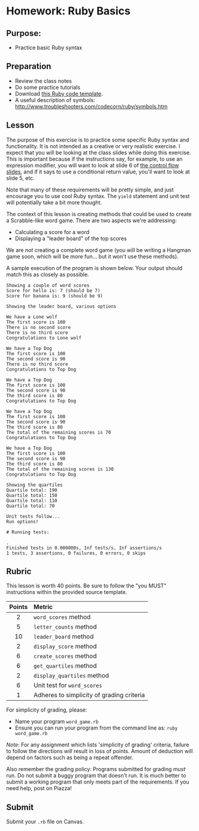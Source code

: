 Homework: Ruby Basics
=====================

Purpose:
--------

-   Practice basic Ruby syntax

Preparation
-----------

-   Review the class notes
-   Do some practice tutorials
-   Download [this Ruby code template](src/basic_word_game.rb).
-   A useful description of symbols:
    <http://www.troubleshooters.com/codecorn/ruby/symbols.htm>

Lesson
------

The purpose of this exercise is to practice some specific Ruby syntax and
functionality. It is not intended as a creative or very realistic exercise. I
expect that you will be looking at the class slides while doing this exercise.
This is important because if the instructions say, for example, to use an
expression modifier, you will want to look at slide 6 of [the control flow
slides](../../../slides/ruby/1/c-control_flow/slides.pdf), and if it says to use
a conditional return value, you'll want to look at slide 5, etc.

Note that many of these requirements will be pretty simple, and just
encourage you to use cool Ruby syntax. The `yield` statement and unit test
will potentially take a bit more thought.

The context of this lesson is creating methods that could be used to
create a Scrabble-like word game. There are two aspects we're
addressing:

-   Calculating a score for a word
-   Displaying a "leader board" of the top scores

We are *not* creating a complete word game (you will be writing a
Hangman game soon, which will be more fun... but it won't use these
methods).

A sample execution of the program is shown below. Your output should
match this as closely as possible.

```
Showing a couple of word scores
Score for hello is: 7 (should be 7)
Score for banana is: 9 (should be 9)

Showing the leader board, various options

We have a Lone wolf
The first score is 100
There is no second score
There is no third score
Congratulations to Lone wolf

We have a Top Dog
The first score is 100
The second score is 90
There is no third score
Congratulations to Top Dog

We have a Top Dog
The first score is 100
The second score is 90
The third score is 80
Congratulations to Top Dog

We have a Top Dog
The first score is 100
The second score is 90
The third score is 80
The total of the remaining scores is 70
Congratulations to Top Dog

We have a Top Dog
The first score is 100
The second score is 90
The third score is 80
The total of the remaining scores is 130
Congratulations to Top Dog

Showing the quartiles
Quartile total: 190
Quartile total: 150
Quartile total: 110
Quartile total: 70

Unit tests follow...
Run options!

# Running tests:

.
Finished tests in 0.000000s, Inf tests/s, Inf assertions/s
1 tests, 3 assertions, 0 failures, 0 errors, 0 skips
```

Rubric
------

This lesson is worth 40 points. Be sure to follow the "you MUST"
instructions within the provided source template.

Points | Metric
:----: | :-----
2      | `word_scores` method
5      | `letter_counts` method
10     | `leader_board` method
2      | `display_score` method
6      | `create_scores` method
6      | `get_quartiles` method
2      | `display_quartiles` method
6      | Unit test for `word_scores`
1      | Adheres to simplicity of grading criteria

For simplicity of grading, please:

-   Name your program `word_game.rb`
-   Ensure you can run your program from the command line as:
    `ruby word_game.rb`

*Note*: For any assignment which lists 'simplicity of grading' criteria,
failure to follow the directions *will* result in loss of points. Amount
of deduction will depend on factors such as being a repeat offender.

Also remember the grading policy: Programs submitted for grading *must*
run. Do not submit a buggy program that doesn't run. It is much better
to submit a working program that only meets part of the requirements. If
you need help, post on Piazza!

Submit
------

Submit your `.rb` file on Canvas.
